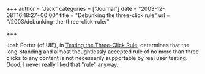 +++
author = "Jack"
categories = ["Journal"]
date = "2003-12-08T16:18:27+00:00"
title = "Debunking the three-click rule"
url = "/2003/debunking-the-three-click-rule/"

+++

Josh Porter (of UIE), in [Testing the Three-Click Rule][1], determines that the long-standing and almost thoughtlessly accepted rule of no more than three clicks to any content is not necessarily supportable by real user testing. Good, I never really liked that "rule" anyway.

 [1]: http://www.uie.com/Articles/three_click_rule.htm "Testing the Three-Click Rule"